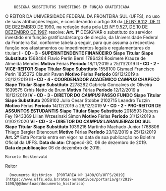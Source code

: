         DESIGNA SUBSTITUTOS INVESTIDOS EM FUNÇÃO GRATIFICADA  

 O REITOR DA UNIVERSIDADE FEDERAL DA FRONTEIRA SUL (UFFS), no uso de suas atribuições legais, e considerando o artigo 38 da [LEI Nº 8.112, DE 11 DE DEZEMBRO DE 1990](http://www.planalto.gov.br/ccivil_03/LEIS/L8112cons.htm), na redação dada pela [LEI Nº 9.527, DE 10 DE DEZEMBRO DE 1997](http://www.planalto.gov.br/ccivil_03/LEIS/L9527.htm), resolve:   **Art. 1º**  DESIGNAR o substituto do servidor investido em função gratificada/cargo de direção, da Universidade Federal da Fronteira Sul, conforme tabela a seguir, para que assuma a respectiva função nos afastamentos ou impedimentos legais e regulamentares do titular: **I - CD - 3 - SUPERINTENDENTE FINANCEIRO**     **Siape**   **Titular**   **Siape**   **Substituto**     1568484   Flavio Perlin Berni   1786424   Rosimere Krauze de Almeida Mendes     **Motivo**   Férias   **Período**   18/11/2019 a 25/11/2019     **II - CD - 2 - VICE-REITOR**     **Siape**   **Titular**   **Siape**   **Substituto**     1558100   Gismael Francisco Perin   1835372   Claunir Pavan     **Motivo**   Férias   **Período**   09/12/2019 a 20/12/2019     **III - CD - 4 - COORDENADOR ACADÊMICO *CAMPUS*  CHAPECÓ**     **Siape**   **Titular**   **Siape**   **Substituto**     2278282   Gabriela Goncalves de Oliveira   1639575   Crhis Netto de Brum     **Motivo**   Férias   **Período**   12/12/2019 a 18/12/2019     **IV - CD - 3 - DIRETOR DO *CAMPUS*  PASSO FUNDO**     **Siape**   **Titular**   **Siape**   **Substituto**     2058102   Julio Cesar Stobbe   2102715   Leandro Tuzzin     **Motivo**   Férias   **Período**   14/12/2019 a 28/12/2019     **V - CD - 2 - PRÓ-REITOR DE ASSUNTOS ESTUDANTIS**     **Siape**   **Titular**   **Siape**   **Substituto**     2018593   Rubens Fey   1943369   Lilian Wrzesinski Simon     **Motivo**   Férias   **Período**   31/12/2019 a 01/02/2020     **VI - CD - 3 - DIRETOR DO *CAMPUS*  LARANJEIRAS DO SUL**     **Siape**   **Titular**   **Siape**   **Substituto**     1039216   Martinho Machado Junior   1768806   Thiago Bergler Bitencourt     **Motivo**   Férias   **Período**   23/12/2019 a 25/12/2019       **Art. 2º**  Esta Portaria entra em vigor na data de sua publicação no Boletim Oficial da UFFS.        **Data do ato:** Chapecó-SC, 06 de dezembro de 2019.   
 **Data de publicação:**  06 de dezembro de 2019. 

    Marcelo Recktenvald   
 Reitor 

      Documento Histórico  [PORTARIA Nº 1408/GR/UFFS/2019](https://www.uffs.edu.br/atos-normativos/portaria/gr/2019-1408/@@download/documento_historico)     
      